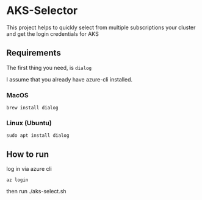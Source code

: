 # AKS-Selector

This project helps to quickly select from multiple subscriptions your cluster and get the login credentials for AKS

## Requirements

The first thing you need, is `dialog`

I assume that you already have azure-cli installed.

### MacOS

```shell
brew install dialog
```

### Linux (Ubuntu)

```shell
sudo apt install dialog
```

## How to run

log in via azure cli

```shell
az login
```

then run ./aks-select.sh
